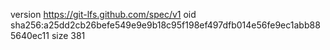 version https://git-lfs.github.com/spec/v1
oid sha256:a25dd2cb26befe549e9e9b18c95f198ef497dfb014e56fe9ec1abb885640ec11
size 381
